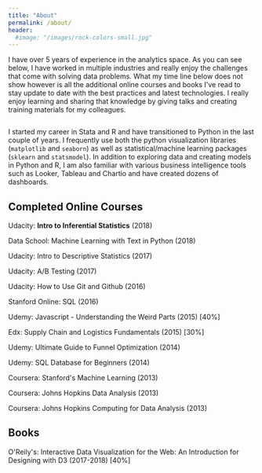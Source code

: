```yaml
---
title: "About"
permalink: /about/
header:
  #image: "/images/rock-colors-small.jpg"
---
```


I have over 5 years of experience in the analytics space. As you can see below, I have worked in multiple industries and really enjoy the challenges that come with solving data problems. What my time line below does not show however is all the additional online courses and books I've read to stay update to date with the best practices and latest technologies. I really enjoy learning and sharing that knowledge by giving talks and creating training materials for my colleagues. 

 
<img src="{{ site.url }}{{ site.baseurl }}/images/my-background.jpg" alt="">


I started my career in Stata and R and have transitioned to Python in the last couple of years.  I frequently use both the python visualization libraries (`matplotlib` and `seaborn`) as well as statistical/machine learning packages (`sklearn` and `statsmodel`). In addition to exploring data and creating models in Python and R, I am also familiar with various business intelligence tools such as Looker, Tableau and Chartio and have created dozens of dashboards. 
 
 

## Completed Online Courses

Udacity: **Intro to Inferential Statistics** (2018)

Data School: Machine Learning with Text in Python (2018)

Udacity: Intro to Descriptive Statistics (2017)

Udacity: A/B Testing (2017)

Udacity: How to Use Git and Github (2016)

Stanford Online: SQL (2016)

Udemy: Javascript - Understanding the Weird Parts (2015) [40%]

Edx: Supply Chain and Logistics Fundamentals (2015) [30%]

Udemy: Ultimate Guide to Funnel Optimization (2014)

Udemy: SQL Database for Beginners (2014)

Coursera: Stanford's Machine Learning (2013)
 
Coursera: Johns Hopkins Data Analysis (2013)

Coursera: Johns Hopkins Computing for Data Analysis (2013)



## Books

O'Reily's: Interactive Data Visualization for the Web: An Introduction for Designing with D3 (2017-2018)  [40%]



